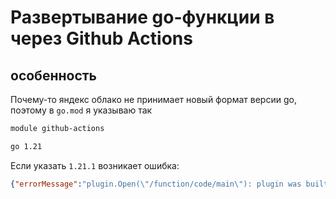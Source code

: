 # Развертывание go-функции в через Github Actions

## особенность

Почему-то яндекс облако не принимает новый формат версии go, поэтому в `go.mod` я указываю так

```bash
module github-actions

go 1.21
```

Если указать `1.21.1` возникает ошибка:

```json
{"errorMessage":"plugin.Open(\"/function/code/main\"): plugin was built with a different version of package internal/godebugs","errorType":"LoadPluginError"}
```
